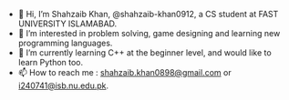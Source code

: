 - 👋 Hi, I’m Shahzaib Khan, @shahzaib-khan0912, a CS student at FAST UNIVERSITY ISLAMABAD.
- 👀 I’m interested in problem solving, game designing and learning new programming languages.
- 🌱 I’m currently learning C++ at the beginner level, and would like to learn Python too.
- 📫 How to reach me : shahzaib.khan0898@gmail.com or i240741@isb.nu.edu.pk.

<!---
shahzaib-khan0912/shahzaib-khan0912 is a ✨ special ✨ repository because its `README.md` (this file) appears on your GitHub profile.
You can click the Preview link to take a look at your changes.
--->
